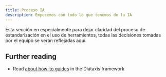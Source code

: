 ```yaml
---
title: Proceso IA
description: Empecemos con todo lo que tenemos de la IA
---
```


Esta sección en especialmente para dejar claridad del proceso de estandarización en el uso de herramientos, todas las decisiones tomadas por el equipo se verán reflejadas aquí.



## Further reading

- Read [about how-to guides](https://diataxis.fr/how-to-guides/) in the Diátaxis framework
